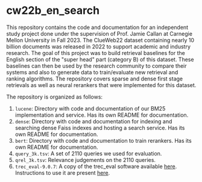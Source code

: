 # cw22b_en_search

This repository contains the code and documentation for an independent study project done under the supervision of Prof. Jamie Callan at Carnegie Mellon University in Fall 2023. The ClueWeb22 dataset containing nearly 10 billion documents was released in 2022 to support academic and industry research. The goal of this project was to build retrieval baselines for the English section of the "super head" part (category B) of this dataset. These baselines can then be used by the research community to compare their systems and also to generate data to train/evaluate new retrieval and ranking algorithms. The repository covers sparse and dense first stage retrievals as well as neural rerankers that were implemented for this dataset.

The repository is organized as follows:

1. `lucene`: Directory with code and documentation of our BM25 implementation and service. Has its own README for documentation.
2. `dense`: Directory with code and documentation for indexing and searching dense Faiss indexes and hosting a search service. Has its own README for documentation.
3. `bert`: Directory with code and documentation to train rerankers. Has its own README for documentation.
4. `query_3k.tsv`: A set of 2110 queries we used for evaluation.
5. `qrel_3k.tsv`: Relevance judgements on the 2110 queries.
6. `trec_eval-9.0.7`: A copy of the trec_eval software available [here](https://trec.nist.gov/trec_eval/). Instructions to use it are present [here](http://www.rafaelglater.com/en/post/learn-how-to-use-trec_eval-to-evaluate-your-information-retrieval-system).
